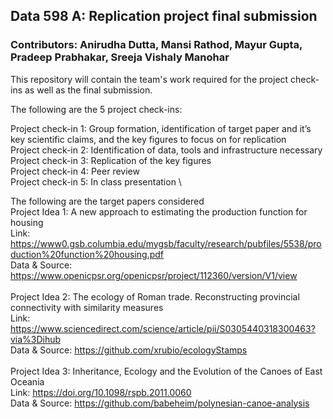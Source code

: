 
## Data 598 A: Replication project final submission
### Contributors: Anirudha Dutta, Mansi Rathod, Mayur Gupta, Pradeep Prabhakar, Sreeja Vishaly Manohar

This repository will contain the team's work required for the project check-ins as well as the final submission.

The following are the 5 project check-ins:

Project check-in 1: Group formation, identification of target paper and it’s key scientific claims, and the key figures to focus on for replication \
Project check-in 2: Identification of data, tools and infrastructure necessary \
Project check-in 3: Replication of the key figures \
Project check-in 4: Peer review \
Project check-in 5: In class presentation \

The following are the target papers considered \
Project Idea 1: A new approach to estimating the production function for housing \
Link: https://www0.gsb.columbia.edu/mygsb/faculty/research/pubfiles/5538/production%20function%20housing.pdf \
Data & Source: https://www.openicpsr.org/openicpsr/project/112360/version/V1/view
\
\
Project Idea 2: The ecology of Roman trade. Reconstructing provincial connectivity with similarity measures \
Link:  https://www.sciencedirect.com/science/article/pii/S0305440318300463?via%3Dihub \
Data & Source: https://github.com/xrubio/ecologyStamps 
\
\
Project Idea 3: Inheritance, Ecology and the Evolution of the Canoes of East Oceania\
Link:  https://doi.org/10.1098/rspb.2011.0060 \
Data & Source: https://github.com/babeheim/polynesian-canoe-analysis
#
